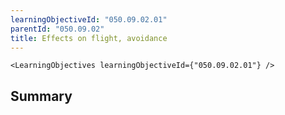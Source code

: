 ```yaml
---
learningObjectiveId: "050.09.02.01"
parentId: "050.09.02"
title: Effects on flight, avoidance
---
```


```tsx eval
<LearningObjectives learningObjectiveId={"050.09.02.01"} />
```

## Summary
